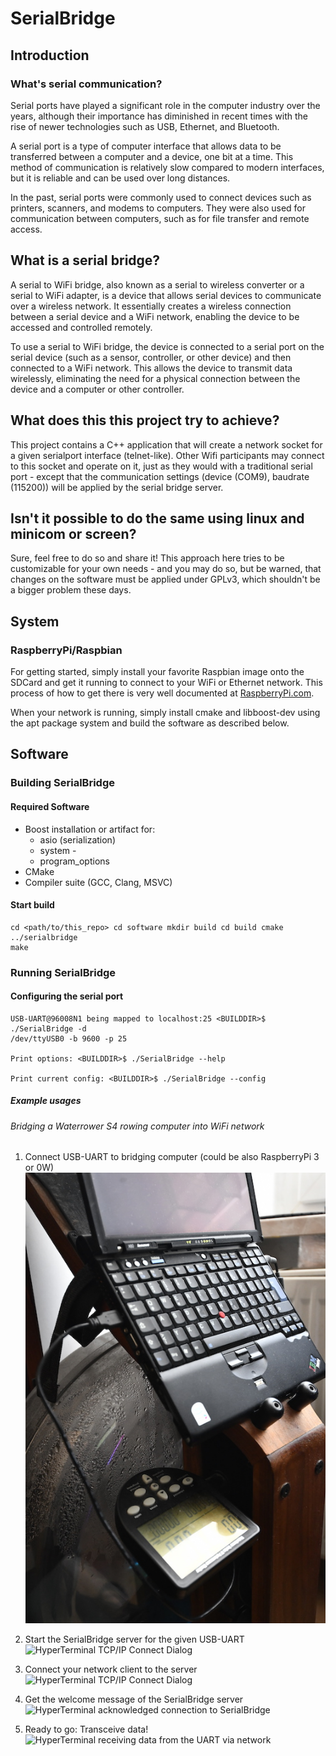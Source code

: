# SerialBridge

## Introduction

### What's serial communication?

Serial ports have played a significant role in the computer industry over the
years, although their importance has diminished in recent times with the rise of
newer technologies such as USB, Ethernet, and Bluetooth.

A serial port is a type of computer interface that allows data to be transferred
between a computer and a device, one bit at a time. This method of communication
is relatively slow compared to modern interfaces, but it is reliable and can be
used over long distances.

In the past, serial ports were commonly used to connect devices such as
printers, scanners, and modems to computers. They were also used for
communication between computers, such as for file transfer and remote access.

## What is a serial bridge?

A serial to WiFi bridge, also known as a serial to wireless converter or a
serial to WiFi adapter, is a device that allows serial devices to communicate
over a wireless network. It essentially creates a wireless connection between a
serial device and a WiFi network, enabling the device to be accessed and
controlled remotely.

To use a serial to WiFi bridge, the device is connected to a serial port on the
serial device (such as a sensor, controller, or other device) and then connected
to a WiFi network. This allows the device to transmit data wirelessly,
eliminating the need for a physical connection between the device and a computer
or other controller.

## What does this this project try to achieve?

This project contains a C++ application that will create a network socket for
a given serialport interface (telnet-like). Other Wifi participants may connect to this
socket and operate on it, just as they would with a traditional serial port - except that 
the communication settings (device (COM9), baudrate (115200)) will be applied by
the serial bridge server.


## Isn't it possible to do the same using linux and minicom or screen?

Sure, feel free to do so and share it! This approach here tries to be customizable for 
your own needs - and you may do so, but be warned, that changes on the software must 
be applied under GPLv3, which shouldn't be a bigger problem these days.


## System

### RaspberryPi/Raspbian

For getting started, simply install your favorite Raspbian image onto the SDCard and get it running to connect to your WiFi or Ethernet network.
This process of how to get there is very well documented at [RaspberryPi.com](https://www.raspberrypi.com/documentation/computers/getting-started.html#setting-up-your-raspberry-pi).

When your network is running, simply install cmake and libboost-dev using the apt package system and build 
the software as described below.


## Software

### Building SerialBridge

#### Required Software 
- Boost installation or artifact for: 
	- asio (serialization)
	- system -
	- program_options 
- CMake 
- Compiler suite (GCC, Clang, MSVC)


#### Start build

	cd <path/to/this_repo> cd software mkdir build cd build cmake ../serialbridge
	make


### Running SerialBridge

#### Configuring the serial port

	USB-UART@96008N1 being mapped to localhost:25 <BUILDDIR>$ ./SerialBridge -d
	/dev/ttyUSB0 -b 9600 -p 25

	Print options: <BUILDDIR>$ ./SerialBridge --help

	Print current config: <BUILDDIR>$ ./SerialBridge --config

##### Example usages

###### Bridging a Waterrower S4 rowing computer into WiFi network

1. Connect USB-UART to bridging computer (could be also RaspberryPi 3 or 0W)
![Forwarding USB-UART via Laptop into Wifi network](/doc/tutorial/usage.jpg)

2. Start the SerialBridge server for the given USB-UART ![HyperTerminal TCP/IP
Connect Dialog](/doc/tutorial/server-start.jpg)

3. Connect your network client to the server ![HyperTerminal TCP/IP Connect
Dialog](/doc/tutorial/hypertrm-connect-dlg.png)

4. Get the welcome message of the SerialBridge server ![HyperTerminal
acknowledged connection to SerialBridge](/doc/tutorial/hypertrm-connected.png)

5. Ready to go: Transceive data! ![HyperTerminal receiving data from the UART
via network](/doc/tutorial/hypertrm-receiving-data.png)
